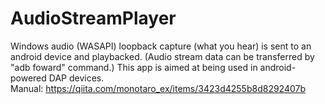 # AudioStreamPlayer
Windows audio (WASAPI) loopback capture (what you hear) is sent to an android device and playbacked.
(Audio stream data can be transferred by "adb foward" command.)
This app is aimed at being used in android-powered DAP devices.  
Manual: https://qiita.com/monotaro_ex/items/3423d4255b8d8292407b

